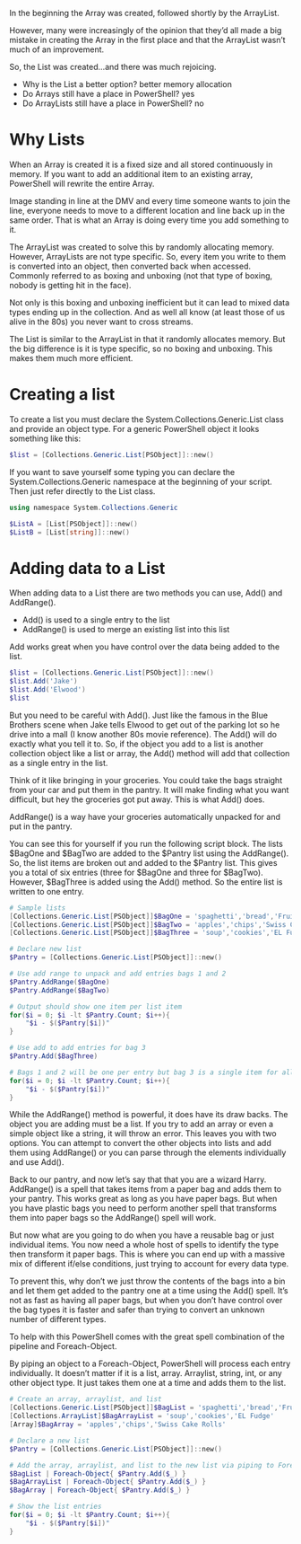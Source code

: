 In the beginning the Array was created, followed shortly by the ArrayList. 

However, many were increasingly of the opinion that they’d all made a big mistake in creating the Array in the first place and that the ArrayList wasn’t much of an improvement.

So, the List was created…and there was much rejoicing. 

- Why is the List a better option? better memory allocation
- Do Arrays still have a place in PowerShell? yes
- Do ArrayLists still have a place in PowerShell? no

# Why Lists
When an Array is created it is a fixed size and all stored continuously in memory. If you want to add an additional item to an existing array, PowerShell will rewrite the entire Array.

Image standing in line at the DMV and every time someone wants to join the line, everyone needs to move to a different location and line back up in the same order. That is what an Array is doing every time you add something to it.

The ArrayList was created to solve this by randomly allocating memory. However, ArrayLists are not type specific. So, every item you write to them is converted into an object, then converted back when accessed. Commonly referred to as boxing and unboxing (not that type of boxing, nobody is getting hit in the face). 

Not only is this boxing and unboxing inefficient but it can lead to mixed data types ending up in the collection. And as well all know (at least those of us alive in the 80s) you never want to cross streams.

The List is similar to the ArrayList in that it randomly allocates memory. But the big difference is it is type specific, so no boxing and unboxing. This makes them much more efficient. 

# Creating a list
To create a list you must declare the System.Collections.Generic.List class and provide an object type. For a generic PowerShell object it looks something like this:

~~~PowerShell
$list = [Collections.Generic.List[PSObject]]::new()
~~~

If you want to save yourself some typing you can declare the System.Collections.Generic namespace at the beginning of your script. Then just refer directly to the List class.

~~~PowerShell
using namespace System.Collections.Generic

$ListA = [List[PSObject]]::new()
$ListB = [List[string]]::new()
~~~

# Adding data to a List
When adding data to a List there are two methods you can use, Add() and AddRange(). 

- Add() is used to a single entry to the list
- AddRange() is used to merge an existing list into this list

Add works great when you have control over the data being added to the list.
~~~PowerShell
$list = [Collections.Generic.List[PSObject]]::new()
$list.Add('Jake')
$list.Add('Elwood')
$list
~~~

But you need to be careful with Add(). Just like the famous in the Blue Brothers scene when Jake tells Elwood to get out of the parking lot so he drive into a mall (I know another 80s movie reference). The Add() will do exactly what you tell it to. So, if the object you add to a list is another collection object like a list or array, the Add() method will add that collection as a single entry in the list.

Think of it like bringing in your groceries. You could take the bags straight from your car and put them in the pantry. It will make finding what you want difficult, but hey the groceries got put away. This is what Add() does.

AddRange() is a way have your groceries automatically unpacked for and put in the pantry. 

You can see this for yourself if you run the following script block. The lists $BagOne and $BagTwo are added to the $Pantry list using the AddRange(). So, the list items are broken out and added to the $Pantry list. This gives you a total of six entries (three for $BagOne and three for $BagTwo). However, $BagThree is added using the Add() method. So the entire list is written to one entry.

~~~PowerShell
# Sample lists
[Collections.Generic.List[PSObject]]$BagOne = 'spaghetti','bread','Fruit Loops'
[Collections.Generic.List[PSObject]]$BagTwo = 'apples','chips','Swiss Cake Rolls'
[Collections.Generic.List[PSObject]]$BagThree = 'soup','cookies','EL Fudge'

# Declare new list
$Pantry = [Collections.Generic.List[PSObject]]::new()

# Use add range to unpack and add entries bags 1 and 2
$Pantry.AddRange($BagOne)
$Pantry.AddRange($BagTwo)

# Output should show one item per list item
for($i = 0; $i -lt $Pantry.Count; $i++){
    "$i - $($Pantry[$i])"
}

# Use add to add entries for bag 3
$Pantry.Add($BagThree)

# Bags 1 and 2 will be one per entry but bag 3 is a single item for all values
for($i = 0; $i -lt $Pantry.Count; $i++){
    "$i - $($Pantry[$i])"
}
~~~

While the AddRange() method is powerful, it does have its draw backs. The object you are adding must be a list. If you try to add an array or even a simple object like a string, it will throw an error. 
This leaves you with two options. You can attempt to convert the other objects into lists and add them using AddRange() or you can parse through the elements individually and use Add().

Back to our pantry, and now let’s say that that you are a wizard Harry. AddRange() is a spell that takes items from a paper bag and adds them to your pantry. This works great as long as you have paper bags. But when you have plastic bags you need to perform another spell that transforms them into paper bags so the AddRange() spell will work. 

But now what are you going to do when you have a reusable bag or just individual items. You now need a whole host of spells to identify the type then transform it paper bags. This is where you can end up with a massive mix of different if/else conditions, just trying to account for every data type. 

To prevent this, why don’t we just throw the contents of the bags into a bin and let them get added to the pantry one at a time using the Add() spell. It’s not as fast as having all paper bags, but when you don’t have control over the bag types it is faster and safer than trying to convert an unknown number of different types.

To help with this PowerShell comes with the great spell combination of the pipeline and Foreach-Object.

By piping an object to a Foreach-Object, PowerShell will process each entry individually. It doesn’t matter if it is a list, array. Arraylist, string, int, or any other object type. It just takes them one at a time and adds them to the list.

~~~PowerShell
# Create an array, arraylist, and list
[Collections.Generic.List[PSObject]]$BagList = 'spaghetti','bread','Fruit Loops'
[Collections.ArrayList]$BagArrayList = 'soup','cookies','EL Fudge'
[Array]$BagArray = 'apples','chips','Swiss Cake Rolls'

# Declare a new list
$Pantry = [Collections.Generic.List[PSObject]]::new()

# Add the array, arraylist, and list to the new list via piping to Foreach-Object
$BagList | Foreach-Object{ $Pantry.Add($_) }
$BagArrayList | Foreach-Object{ $Pantry.Add($_) }
$BagArray | Foreach-Object{ $Pantry.Add($_) }

# Show the list entries
for($i = 0; $i -lt $Pantry.Count; $i++){
    "$i - $($Pantry[$i])"
}
~~~